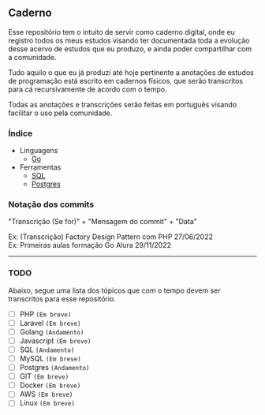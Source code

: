 ## **Caderno**
Esse repositório tem o intuito de servir como caderno digital, onde eu registro todos os meus estudos visando ter documentada toda a evolução desse acervo de estudos que eu produzo, e ainda poder compartilhar com a comunidade.

Tudo aquilo o que eu já produzi até hoje pertinente a anotações de estudos de programação está escrito em cadernos físicos, que serão transcritos para cá recursivamente de acordo com o tempo.

Todas as anotações e transcrições serão feitas em português visando facilitar o uso pela comunidade.

### **Índice**
- Linguagens
    - [Go](https://github.com/ropehapi/caderno/Linguagens/Go) 
- Ferramentas
    - [SQL](https://github.com/ropehapi/caderno/tree/main/Ferramentas/Database/SQL/)
    - [Postgres](https://github.com/ropehapi/caderno/tree/main/Ferramentas/Database/SQL/Postgres)

### **Notação dos commits**
"Transcrição (Se for)" + "Mensagem do commit" + "Data"

Ex: (Transcrição) Factory Design Pattern com PHP 27/06/2022 <br>
Ex: Primeiras aulas formação Go Alura 29/11/2022 <br>

---

### **TODO**
Abaixo, segue uma lista dos tópicos que com o tempo devem ser transcritos para esse repositório.

- [ ] PHP `(Em breve)`
- [ ] Laravel `(Em breve)`
- [ ] Golang `(Andamento)`
- [ ] Javascript `(Em breve)`
- [ ] SQL `(Andamento)`
- [ ] MySQL `(Em breve)`
- [ ] Postgres `(Andamento)`
- [ ] GIT `(Em breve)`
- [ ] Docker `(Em breve)`
- [ ] AWS `(Em breve)`
- [ ] Linux `(Em breve)`